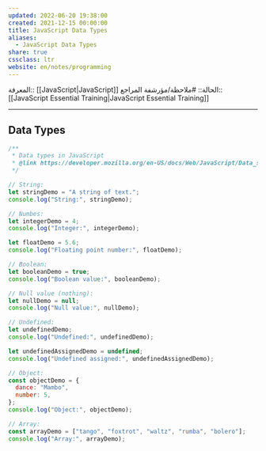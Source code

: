 ```yaml
---
updated: 2022-06-20 19:38:00
created: 2021-12-15 00:00:00
title: JavaScript Data Types
aliases:
  - JavaScript Data Types
share: true
cssclass: ltr
website: en/notes/programming
---
```


المعرفة:: [[JavaScript|JavaScript]]
الحالة:: #ملاحظة/مؤرشفة
المراجع:: [[JavaScript Essential Training|JavaScript Essential Training]]

---

## Data Types

```js
/**
 * Data types in JavaScript
 * @link https://developer.mozilla.org/en-US/docs/Web/JavaScript/Data_structures
 */

// String:
let stringDemo = "A string of text.";
console.log("String:", stringDemo);

// Numbes:
let integerDemo = 4;
console.log("Integer:", integerDemo);

let floatDemo = 5.6;
console.log("Floating point number:", floatDemo);

// Boolean:
let booleanDemo = true;
console.log("Boolean value:", booleanDemo);

// Null value (nothing):
let nullDemo = null;
console.log("Null value:", nullDemo);

// Undefined:
let undefinedDemo;
console.log("Undefined:", undefinedDemo);

let undefinedAssignedDemo = undefined;
console.log("Undefined assigned:", undefinedAssignedDemo);

// Object:
const objectDemo = {
  dance: "Mambo",
  number: 5,
};
console.log("Object:", objectDemo);

// Array:
const arrayDemo = ["tango", "foxtrot", "waltz", "rumba", "bolero"];
console.log("Array:", arrayDemo);
```
